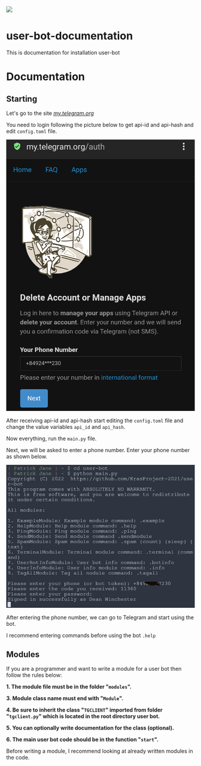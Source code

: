 <h1><img src="https://gpvc.arturio.dev/user-bot"></h1>

<h1>user-bot-documentation</h1>
<p>This is documentation for installation user-bot</p>

<h1>Documentation</h1>
<h2>Starting</h2>
<p>Let's go to the site <a href="https://my.telegram.org"><em>my.telegram.org</em></a></p>
<p>You need to login following the picture below to get api-id and api-hash and edit <code>config.toml</code> file.</p>
<p><img src="./img/login.png"></p>
<p>After receiving api-id and api-hash start editing the <code>config.toml</code> file and change the value variables <code>api_id</code> and <code>api_hash</code>.</p>
<p>Now everything, run the <code>main.py</code> file.</p>
<p>Next, we will be asked to enter a phone number. Enter your phone number as shown below.</p>
<p><img src="./img/enter_phone.png"></p>
<p>After entering the phone number, we can go to Telegram and start using the bot.</p>
<p>I recommend entering commands before using the bot <code>.help</code></p>

<h2>Modules</h2>
<p>If you are a programmer and want to write a module for a user bot then follow the rules below:</p>
<p><strong>1. The module file must be in the folder "<code>modules</code>".</strong></p>
<p><strong>3. Module class name must end with "<code>Module</code>".</strong></p>
<p><strong>4. Be sure to inherit the class "<code>TGCLIENT</code>" imported from folder "<code>tgclient.py</code>" which is located in the root directory user bot.</strong></p>
<p><strong>5. You can optionally write documentation for the class (optional).</strong></p>
<p><strong>6. The main user bot code should be in the function "<code>start</code>".</strong></p>
<p>Before writing a module, I recommend looking at already written modules in the code.</>
